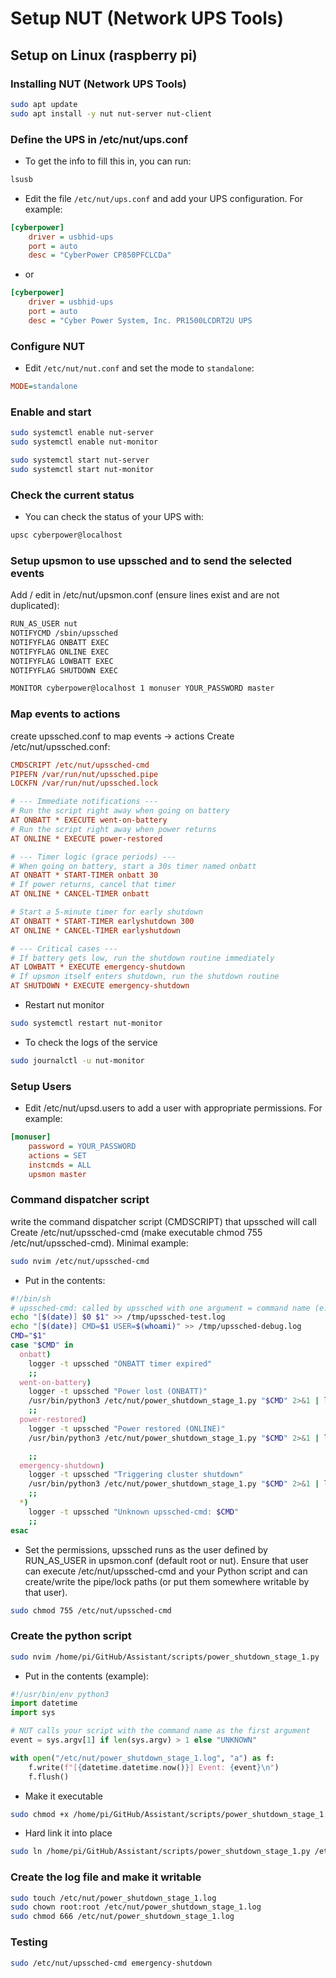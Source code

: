 # Setup NUT (Network UPS Tools)

## Setup on Linux (raspberry pi)

### Installing NUT (Network UPS Tools)

```bash
sudo apt update
sudo apt install -y nut nut-server nut-client
```

### Define the UPS in /etc/nut/ups.conf

- To get the info to fill this in, you can run:

```bash
lsusb
```

- Edit the file `/etc/nut/ups.conf` and add your UPS configuration. For example:

```ini
[cyberpower]
    driver = usbhid-ups
    port = auto
    desc = "CyberPower CP850PFCLCDa"
```

- or

```ini
[cyberpower]
    driver = usbhid-ups
    port = auto
    desc = "Cyber Power System, Inc. PR1500LCDRT2U UPS
```

### Configure NUT

- Edit `/etc/nut/nut.conf` and set the mode to `standalone`:

```ini
MODE=standalone
```

### Enable and start

```bash
sudo systemctl enable nut-server
sudo systemctl enable nut-monitor

sudo systemctl start nut-server
sudo systemctl start nut-monitor

```

### Check the current status

- You can check the status of your UPS with:

```bash
upsc cyberpower@localhost
```

### Setup upsmon to use upssched and to send the selected events

Add / edit in /etc/nut/upsmon.conf (ensure lines exist and are not duplicated):

```bash
RUN_AS_USER nut
NOTIFYCMD /sbin/upssched
NOTIFYFLAG ONBATT EXEC
NOTIFYFLAG ONLINE EXEC
NOTIFYFLAG LOWBATT EXEC
NOTIFYFLAG SHUTDOWN EXEC

MONITOR cyberpower@localhost 1 monuser YOUR_PASSWORD master
```

### Map events to actions

create upssched.conf to map events → actions
Create /etc/nut/upssched.conf:

```ini
CMDSCRIPT /etc/nut/upssched-cmd
PIPEFN /var/run/nut/upssched.pipe
LOCKFN /var/run/nut/upssched.lock

# --- Immediate notifications ---
# Run the script right away when going on battery
AT ONBATT * EXECUTE went-on-battery
# Run the script right away when power returns
AT ONLINE * EXECUTE power-restored

# --- Timer logic (grace periods) ---
# When going on battery, start a 30s timer named onbatt
AT ONBATT * START-TIMER onbatt 30
# If power returns, cancel that timer
AT ONLINE * CANCEL-TIMER onbatt

# Start a 5-minute timer for early shutdown
AT ONBATT * START-TIMER earlyshutdown 300
AT ONLINE * CANCEL-TIMER earlyshutdown

# --- Critical cases ---
# If battery gets low, run the shutdown routine immediately
AT LOWBATT * EXECUTE emergency-shutdown
# If upsmon itself enters shutdown, run the shutdown routine
AT SHUTDOWN * EXECUTE emergency-shutdown
```

- Restart nut monitor

```bash
sudo systemctl restart nut-monitor
```

- To check the logs of the service

```bash
sudo journalctl -u nut-monitor
```

### Setup Users

- Edit /etc/nut/upsd.users to add a user with appropriate permissions. For example:

```ini
[monuser]
    password = YOUR_PASSWORD
    actions = SET
    instcmds = ALL
    upsmon master
```

### Command dispatcher script

write the command dispatcher script (CMDSCRIPT) that upssched will call
Create /etc/nut/upssched-cmd (make executable chmod 755 /etc/nut/upssched-cmd). Minimal example:

```bash
sudo nvim /etc/nut/upssched-cmd
```

- Put in the contents:

```bash
#!/bin/sh
# upssched-cmd: called by upssched with one argument = command name (e.g. emergency-shutdown)
echo "[$(date)] $0 $1" >> /tmp/upssched-test.log
echo "[$(date)] CMD=$1 USER=$(whoami)" >> /tmp/upssched-debug.log
CMD="$1"
case "$CMD" in
  onbatt)
    logger -t upssched "ONBATT timer expired"
    ;;
  went-on-battery)
    logger -t upssched "Power lost (ONBATT)"
    /usr/bin/python3 /etc/nut/power_shutdown_stage_1.py "$CMD" 2>&1 | logger -t upssched-python
    ;;
  power-restored)
    logger -t upssched "Power restored (ONLINE)"
    /usr/bin/python3 /etc/nut/power_shutdown_stage_1.py "$CMD" 2>&1 | logger -t upssched-python

    ;;
  emergency-shutdown)
    logger -t upssched "Triggering cluster shutdown"
    /usr/bin/python3 /etc/nut/power_shutdown_stage_1.py "$CMD" 2>&1 | logger -t upssched-python
    ;;
  *)
    logger -t upssched "Unknown upssched-cmd: $CMD"
    ;;
esac
```

- Set the permissions, upssched runs as the user defined by RUN_AS_USER in upsmon.conf (default root or nut). Ensure that user can execute /etc/nut/upssched-cmd and your Python script and can create/write the pipe/lock paths (or put them somewhere writable by that user).

```bash
sudo chmod 755 /etc/nut/upssched-cmd
```

### Create the python script

```bash
sudo nvim /home/pi/GitHub/Assistant/scripts/power_shutdown_stage_1.py
```

- Put in the contents (example):

```python
#!/usr/bin/env python3
import datetime
import sys

# NUT calls your script with the command name as the first argument
event = sys.argv[1] if len(sys.argv) > 1 else "UNKNOWN"

with open("/etc/nut/power_shutdown_stage_1.log", "a") as f:
    f.write(f"[{datetime.datetime.now()}] Event: {event}\n")
    f.flush()
```

- Make it executable

```bash
sudo chmod +x /home/pi/GitHub/Assistant/scripts/power_shutdown_stage_1.py
```

- Hard link it into place

```bash
sudo ln /home/pi/GitHub/Assistant/scripts/power_shutdown_stage_1.py /etc/nut/power_shutdown_stage_1.py
```

### Create the log file and make it writable

```bash
sudo touch /etc/nut/power_shutdown_stage_1.log
sudo chown root:root /etc/nut/power_shutdown_stage_1.log
sudo chmod 666 /etc/nut/power_shutdown_stage_1.log
```

### Testing

```bash
sudo /etc/nut/upssched-cmd emergency-shutdown
```
